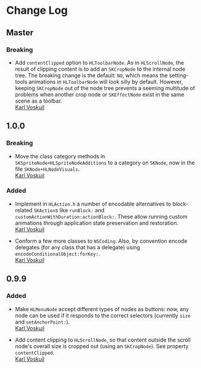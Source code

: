 
# Change Log

## Master

### Breaking

- Add `contentClipped` option to `HLToolbarNode`. As in
  `HLScrollNode`, the result of clipping content is to add an
  `SKCropNode` to the internal node tree. The breaking change is the
  default: `NO`, which means the setting-tools animations in
  `HLToolbarNode` will look silly by default. However, keeping
  `SKCropNode` out of the node tree prevents a seeming multitude of
  problems when another crop node or `SKEffectNode` exist in the same
  scene as a toolbar.  
  [Karl Voskuil](https://github.com/karlvoskuil)

## 1.0.0

### Breaking

- Move the class category methods in
  `SKSpriteNode+HLSpriteNodeAdditions` to a category on `SKNode`, now
  in the file `SKNode+HLNodeVisuals`.  
  [Karl Voskuil](https://github.com/karlvoskuil)

### Added

- Implement in `HLAction.h` a number of encodable alternatives to
  block-related `SKAction`s like `runBlock:` and
  `customActionWithDuration:actionBlock:`.  These allow running custom
  animations through application state preservation and
  restoration.  
  [Karl Voskuil](https://github.com/karlvoskuil)

- Conform a few more classes to `NSCoding`.  Also, by convention
  encode delegates (for any class that has a delegate) using
  `encodeConditionalObject:forKey:`.  
  [Karl Voskuil](https://github.com/karlvoskuil)

## 0.9.9

### Added

- Make `HLMenuNode` accept different types of nodes as buttons: now,
  any node can be used if it responds to the correct selectors
  (currently `size` and `setAnchorPoint:`).  
  [Karl Voskuil](https://github.com/karlvoskuil)

- Add content clipping to `HLScrollNode`, so that content outside the
  scroll node's overall size is cropped out (using an `SKCropNode`).
  See property `contentClipped`.  
  [Karl Voskuil](https://github.com/karlvoskuil)
